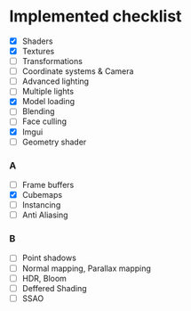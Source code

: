 # Implemented checklist
- [x] Shaders
- [x] Textures
- [ ] Transformations
- [ ] Coordinate systems & Camera
- [ ] Advanced lighting
- [ ] Multiple lights
- [x] Model loading
- [ ] Blending
- [ ] Face culling
- [x] Imgui
- [ ] Geometry shader
### A
- [ ] Frame buffers
- [x] Cubemaps
- [ ] Instancing 
- [ ] Anti Aliasing

### B
- [ ] Point shadows
- [ ] Normal mapping, Parallax mapping
- [ ] HDR, Bloom
- [ ] Deffered Shading
- [ ] SSAO
